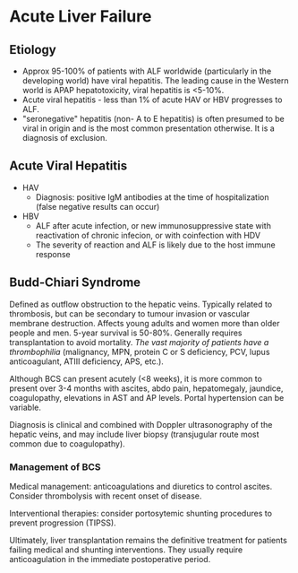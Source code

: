 # Acute Liver Failure

## Etiology
- Approx 95-100% of patients with ALF worldwide (particularly in the developing world) have viral hepatitis. The leading cause in the Western world is APAP hepatotoxicity, viral hepatitis is <5-10%.
- Acute viral hepatitis - less than 1% of acute HAV or HBV progresses to ALF.
- "seronegative" hepatitis (non- A to E hepatitis) is often presumed to be viral in origin and is the most common presentation otherwise. It is a diagnosis of exclusion.

## Acute Viral Hepatitis
- HAV
	- Diagnosis: positive IgM antibodies at the time of hospitalization (false negative results can occur)
- HBV
	- ALF after acute infection, or new immunosuppressive state with reactivation of chronic infecion, or with coinfection with HDV
	- The severity of reaction and ALF is likely due to the host immune response

## Budd-Chiari Syndrome
Defined as outflow obstruction to the hepatic veins. Typically related to thrombosis, but can be secondary to tumour invasion or vascular membrane destruction. Affects young adults and women more than older people and men. 5-year survival is 50-80%. Generally requires transplantation to avoid mortality. *The vast majority of patients have a thrombophilia* (malignancy, MPN, protein C or S deficiency, PCV, lupus anticoagulant, ATIII deficiency, APS, etc.).

Although BCS can present acutely (<8 weeks), it is more common to present over 3-4 months with ascites, abdo pain, hepatomegaly, jaundice, coagulopathy, elevations in AST and AP levels. Portal hypertension can be variable.

Diagnosis is clinical and combined with Doppler ultrasonography of the hepatic veins, and may include liver biopsy (transjugular route most common due to coagulopathy).

### Management of BCS
Medical management: anticoagulations and diuretics to control ascites. Consider thrombolysis with recent onset of disease.

Interventional therapies: consider portosytemic shunting procedures to prevent progression (TIPSS).

Ultimately, liver transplantation remains the definitive treatment for patients failing medical and shunting interventions. They usually require anticoagulation in the immediate postoperative period.